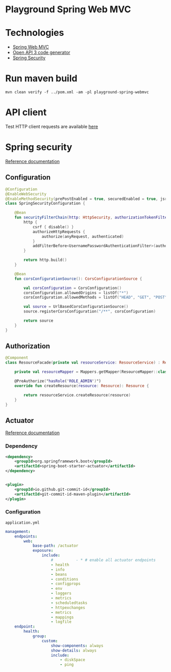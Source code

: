 # Playground Spring Web MVC

# Technologies

- [Spring Web MVC](README/spring-webmvc.md)
- [Open API 3 code generator](README/oas3-generation.md)
- [Spring Security](https://docs.spring.io/spring-security/reference/servlet/configuration/java.html)

# Run maven build

```shell
mvn clean verify -f ../pom.xml -am -pl playground-spring-webmvc
```

# API client

Test HTTP client requests are available [here](./playground-spring-webmvc.http)

# Spring security

[Reference documentation](https://docs.spring.io/spring-security/reference/servlet/configuration/kotlin.html)

## Configuration

```kotlin
@Configuration
@EnableWebSecurity
@EnableMethodSecurity(prePostEnabled = true, securedEnabled = true, jsr250Enabled = true)
class SpringSecurityConfiguration {

    @Bean
    fun securityFilterChain(http: HttpSecurity, authorizationTokenFilter: AuthorizationTokenFilter): SecurityFilterChain {
        http {
            csrf { disable() }
            authorizeHttpRequests {
                authorize(anyRequest, authenticated)
            }
            addFilterBefore<UsernamePasswordAuthenticationFilter>(authorizationTokenFilter)
        }

        return http.build()
    }

    @Bean
    fun corsConfigurationSource(): CorsConfigurationSource {

        val corsConfiguration = CorsConfiguration()
        corsConfiguration.allowedOrigins = listOf("*")
        corsConfiguration.allowedMethods = listOf("HEAD", "GET", "POST", "PUT", "DELETE", "PATCH")

        val source = UrlBasedCorsConfigurationSource()
        source.registerCorsConfiguration("/**", corsConfiguration)

        return source
    }
}
```

## Authorization

```kotlin
@Component
class ResourceFacade(private val resourceService: ResourceService) : ResourceApiDelegate {

    private val resourceMapper = Mappers.getMapper(ResourceMapper::class.java)

    @PreAuthorize("hasRole('ROLE_ADMIN')")
    override fun createResource(resource: Resource): Resource {

        return resourceService.createResource(resource)
    }
}
```

## Actuator

[Reference documentation](https://docs.spring.io/spring-boot/reference/actuator/endpoints.html#page-title)

### Dependency

```xml
<dependency>
    <groupId>org.springframework.boot</groupId>
    <artifactId>spring-boot-starter-actuator</artifactId>
</dependency>
```

```xml

<plugin>
    <groupId>io.github.git-commit-id</groupId>
    <artifactId>git-commit-id-maven-plugin</artifactId>
</plugin>
```

### Configuration

`application.yml`

```yaml
management:
    endpoints:
        web:
            base-path: /actuator
            exposure:
                include:
                    #          - * # enable all actuator endpoints
                    - health
                    - info
                    - beans
                    - conditions
                    - configprops
                    - env
                    - loggers
                    - metrics
                    - scheduledtasks
                    - httpexchanges
                    - metrics
                    - mappings
                    - logfile
    endpoint:
        health:
            group:
                custom:
                    show-components: always
                    show-details: always
                    include:
                        - diskSpace
                        - ping

```
